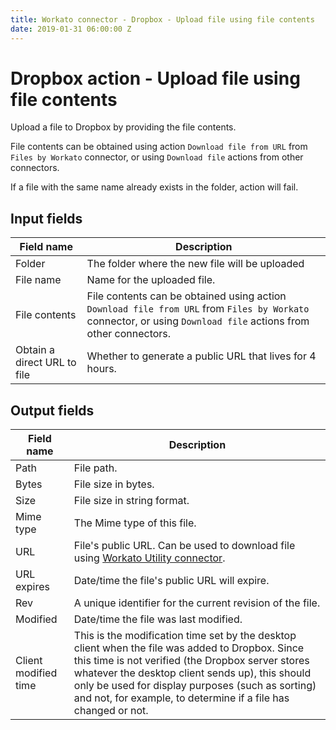 ```yaml
---
title: Workato connector - Dropbox - Upload file using file contents
date: 2019-01-31 06:00:00 Z
---
```


# Dropbox action - Upload file using file contents
Upload a file to Dropbox by providing the file contents.

File contents can be obtained using action `Download file from URL` from `Files by Workato` connector, or using `Download file` actions from other connectors.  

If a file with the same name already exists in the folder, action will fail.

## Input fields

| Field name | Description |
|---|---|
| Folder | The folder where the new file will be uploaded |
| File name | Name for the uploaded file. |
| File contents | File contents can be obtained using action `Download file from URL` from `Files by Workato` connector, or using `Download file` actions from other connectors. |
| Obtain a direct URL to file | Whether to generate a public URL that lives for 4 hours. |

## Output fields

| Field name | Description |
|---|---|
| Path | File path. |
| Bytes | File size in bytes. |
| Size | File size in string format. |
| Mime type | The Mime type of this file. |
| URL | File's public URL. Can be used to download file using [Workato Utility connector](https://docs.workato.com/features/utilities.html#download-file-from-url). |
| URL expires | Date/time the file's public URL will expire. |
| Rev | A unique identifier for the current revision of the file. |
| Modified | Date/time the file was last modified. |
| Client modified time | This is the modification time set by the desktop client when the file was added to Dropbox. Since this time is not verified (the Dropbox server stores whatever the desktop client sends up), this should only be used for display purposes (such as sorting) and not, for example, to determine if a file has changed or not. |
